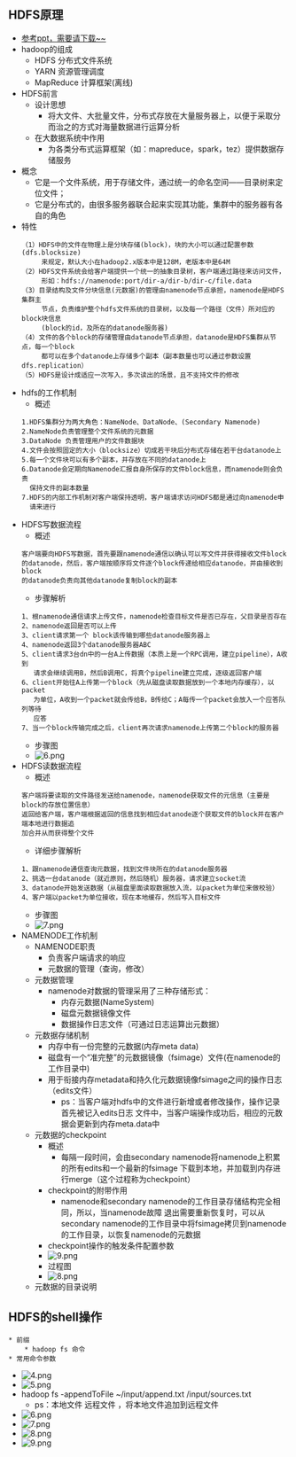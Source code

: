## HDFS原理
* [参考ppt，需要请下载~~](https://zmonely.github.io/zmOnely/thirdWeek/hdfs.docx)
* hadoop的组成
	* HDFS  分布式文件系统
	* YARN  资源管理调度
	* MapReduce 计算框架(离线)
* HDFS前言
	* 设计思想
		* 将大文件、大批量文件，分布式存放在大量服务器上，以便于采取分而治之的方式对海量数据进行运算分析
	* 在大数据系统中作用
		* 为各类分布式运算框架（如：mapreduce，spark，tez）提供数据存储服务
* 概念
	* 它是一个文件系统，用于存储文件，通过统一的命名空间——目录树来定位文件；
	* 它是分布式的，由很多服务器联合起来实现其功能，集群中的服务器有各自的角色
* 特性
	```
	（1）HDFS中的文件在物理上是分块存储(block)，块的大小可以通过配置参数(dfs.blocksize)
	     来规定，默认大小在hadoop2.x版本中是128M，老版本中是64M
	（2）HDFS文件系统会给客户端提供一个统一的抽象目录树，客户端通过路径来访问文件，
		 形如：hdfs://namenode:port/dir-a/dir-b/dir-c/file.data
	（3）目录结构及文件分块信息(元数据)的管理由namenode节点承担，namenode是HDFS集群主
		 节点，负责维护整个hdfs文件系统的目录树，以及每一个路径（文件）所对应的block块信息
		 (block的id，及所在的datanode服务器)
	（4）文件的各个block的存储管理由datanode节点承担，datanode是HDFS集群从节点，每一个block
		 都可以在多个datanode上存储多个副本（副本数量也可以通过参数设置dfs.replication）
	（5）HDFS是设计成适应一次写入，多次读出的场景，且不支持文件的修改
	```
* hdfs的工作机制
	* 概述
	```
	1.HDFS集群分为两大角色：NameNode、DataNode、(Secondary Namenode)
	2.NameNode负责管理整个文件系统的元数据
	3.DataNode 负责管理用户的文件数据块
	4.文件会按照固定的大小（blocksize）切成若干块后分布式存储在若干台datanode上
	5.每一个文件块可以有多个副本，并存放在不同的datanode上
	6.Datanode会定期向Namenode汇报自身所保存的文件block信息，而namenode则会负责
	  保持文件的副本数量
	7.HDFS的内部工作机制对客户端保持透明，客户端请求访问HDFS都是通过向namenode申
	  请来进行
	```
* HDFS写数据流程
	* 概述
	```
	客户端要向HDFS写数据，首先要跟namenode通信以确认可以写文件并获得接收文件block
	的datanode，然后，客户端按顺序将文件逐个block传递给相应datanode，并由接收到block
	的datanode负责向其他datanode复制block的副本
	```
	* 步骤解析
	```
	1、根namenode通信请求上传文件，namenode检查目标文件是否已存在，父目录是否存在
	2、namenode返回是否可以上传
	3、client请求第一个 block该传输到哪些datanode服务器上
	4、namenode返回3个datanode服务器ABC
	5、client请求3台dn中的一台A上传数据（本质上是一个RPC调用，建立pipeline），A收到
	   请求会继续调用B，然后B调用C，将真个pipeline建立完成，逐级返回客户端
	6、client开始往A上传第一个block（先从磁盘读取数据放到一个本地内存缓存），以packet
	   为单位，A收到一个packet就会传给B，B传给C；A每传一个packet会放入一个应答队列等待
	   应答
	7、当一个block传输完成之后，client再次请求namenode上传第二个block的服务器
	```
	* 步骤图
	* ![6.png](https://upload-images.jianshu.io/upload_images/14467401-d960d06e2c35276f.png?imageMogr2/auto-orient/strip%7CimageView2/2/w/1240)
* HDFS读数据流程
	* 概述
	```
	客户端将要读取的文件路径发送给namenode，namenode获取文件的元信息（主要是block的存放位置信息）
	返回给客户端，客户端根据返回的信息找到相应datanode逐个获取文件的block并在客户端本地进行数据追
	加合并从而获得整个文件
	```
	* 详细步骤解析
	```
	1、跟namenode通信查询元数据，找到文件块所在的datanode服务器
	2、挑选一台datanode（就近原则，然后随机）服务器，请求建立socket流
	3、datanode开始发送数据（从磁盘里面读取数据放入流，以packet为单位来做校验）
	4、客户端以packet为单位接收，现在本地缓存，然后写入目标文件
	```
	* 步骤图
	* ![7.png](https://upload-images.jianshu.io/upload_images/14467401-ed65afb62ac5b345.png?imageMogr2/auto-orient/strip%7CimageView2/2/w/1240)
* NAMENODE工作机制
	* NAMENODE职责
		* 负责客户端请求的响应
		* 元数据的管理（查询，修改）
	* 元数据管理
		* namenode对数据的管理采用了三种存储形式：
			* 内存元数据(NameSystem)
			* 磁盘元数据镜像文件
			* 数据操作日志文件（可通过日志运算出元数据）	
	* 元数据存储机制
		* 内存中有一份完整的元数据(内存meta data)
		* 磁盘有一个“准完整”的元数据镜像（fsimage）文件(在namenode的工作目录中)
		* 用于衔接内存metadata和持久化元数据镜像fsimage之间的操作日志（edits文件）
			* ps：当客户端对hdfs中的文件进行新增或者修改操作，操作记录首先被记入edits日志
			      文件中，当客户端操作成功后，相应的元数据会更新到内存meta.data中	
	* 元数据的checkpoint
		* 概述
			* 每隔一段时间，会由secondary namenode将namenode上积累的所有edits和一个最新的fsimage
			  下载到本地，并加载到内存进行merge（这个过程称为checkpoint）
		* checkpoint的附带作用
			* namenode和secondary namenode的工作目录存储结构完全相同，所以，当namenode故障
			  退出需要重新恢复时，可以从secondary namenode的工作目录中将fsimage拷贝到namenode
			  的工作目录，以恢复namenode的元数据	
		* checkpoint操作的触发条件配置参数
		* ![9.png](https://upload-images.jianshu.io/upload_images/14467401-d5592267d239d4f2.png?imageMogr2/auto-orient/strip%7CimageView2/2/w/1240)
		* 过程图
		* ![8.png](https://upload-images.jianshu.io/upload_images/14467401-a8e787dff97c27ab.png?imageMogr2/auto-orient/strip%7CimageView2/2/w/1240)
	* 元数据的目录说明
	
## HDFS的shell操作		
	* 前缀 
		* hadoop fs 命令
	* 常用命令参数
* ![4.png](https://upload-images.jianshu.io/upload_images/14467401-08a2d904e65e5a8d.png?imageMogr2/auto-orient/strip%7CimageView2/2/w/1240)
* ![5.png](https://upload-images.jianshu.io/upload_images/14467401-7594d5edb3699160.png?imageMogr2/auto-orient/strip%7CimageView2/2/w/1240)
* hadoop fs -appendToFile ~/input/append.txt /input/sources.txt
	* ps：本地文件 远程文件  ，将本地文件追加到远程文件
* ![6.png](https://upload-images.jianshu.io/upload_images/14467401-f8ee91c647e2bee4.png?imageMogr2/auto-orient/strip%7CimageView2/2/w/1240)
* ![7.png](https://upload-images.jianshu.io/upload_images/14467401-1a832150f3ca2b06.png?imageMogr2/auto-orient/strip%7CimageView2/2/w/1240)
* ![8.png](https://upload-images.jianshu.io/upload_images/14467401-cb88bdcc42b7b297.png?imageMogr2/auto-orient/strip%7CimageView2/2/w/1240)
* ![9.png](https://upload-images.jianshu.io/upload_images/14467401-5075dcf100f72490.png?imageMogr2/auto-orient/strip%7CimageView2/2/w/1240)

		

















